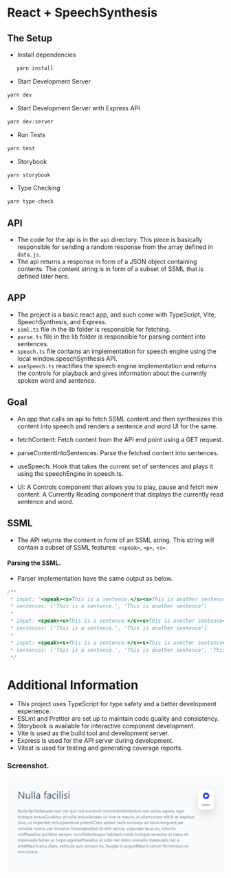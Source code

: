 # React + SpeechSynthesis

## The Setup

- Install dependencies

```bash
   yarn install
```

- Start Development Server

```bash
yarn dev
```

- Start Development Server with Express API

```bash
yarn dev:server
```

- Run Tests

```bash
yarn test
```

- Storybook

```bash
yarn storybook
```

- Type Checking

```bash
yarn type-check
```

## API

- The code for the api is in the `api` directory. This piece is basically responsible for sending a random response from the array defined in `data.js`.
- The api returns a response in form of a JSON object containing contents. The content string is in form of a subset of SSML that is defined later here.

## APP

- The project is a basic react app, and such come with TypeScript, Vite, SpeechSynthesis, and Express.
- `ssml.ts` file in the lib folder is responsible for fetching.
- `parse.ts` file in the lib folder is responsible for parsing content into sentences.
- `speech.ts` file contains an implementation for speech engine using the local window.speechSynthesis API.
- `useSpeech.ts` reactifies the speech engine implementation and returns the controls for playback and gives information about the currently spoken word and sentence.

## Goal

- An app that calls an api to fetch SSML content and then synthesizes this content into speech and renders a sentence and word UI for the same.

- fetchContent: Fetch content from the API end point using a GET request.
- parseContentIntoSentences: Parse the fetched content into sentences.
- useSpeech: Hook that takes the current set of sentences and plays it using the speechEngine in speech.ts.
- UI: A Controls component that allows you to play, pause and fetch new content. A Currently Reading component that displays the currently read sentence and word.

## SSML

- The API returns the content in form of an SSML string. This string will contain a subset of SSML features: `<speak>`, `<p>`, `<s>`.

#### Parsing the SSML.

- Parser implementation have the same output as below.

```ts
/**
 * input: "<speak><s>This is a sentence.</s><s>This is another sentence</s></speak>",
 * sentences: ['This is a sentence.', 'This is another sentence']
 *
 * input: <speak><s>This is a sentence.</s><s>This is another sentence</s>Some more text</speak>
 * sentences: ['This is a sentence.', 'This is another sentence']
 *
 * input: <speak><s>This is a sentence.</s><s>This is another sentence</s>Some more text<s>This is a longer piece of content</s></speak>
 * sentences: ['This is a sentence.', 'This is another sentence', 'This is a longer piece of content']
 */
```

# Additional Information

- This project uses TypeScript for type safety and a better development experience.
- ESLint and Prettier are set up to maintain code quality and consistency.
- Storybook is available for interactive component development.
- Vite is used as the build tool and development server.
- Express is used for the API server during development.
- Vitest is used for testing and generating coverage reports.

### Screenshot.

![Example](screenshot.PNG)
